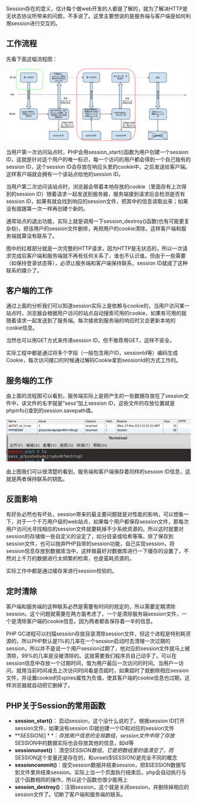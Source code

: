 Session存在的意义，估计每个做web开发的人都是了解的，就为了解决HTTP是无状态协议所带来的问题，不多说了。这里主要想说的是服务端与客户端是如何利用session进行交互的。

## 工作流程

先看下面这幅流程图：

![](https://raw.githubusercontent.com/haxianhe/pic/master/image/20191108194847.png)

当用户第一次访问站点时，PHP会用session_start()函数为用户创建一个session ID，这就是针对这个用户的唯一标识，每一个访问的用户都会得到一个自己独有的session ID，这个session ID会存放在响应头里的cookie中，之后发送给客户端。这样客户端就会拥有一个该站点给他的session ID。

当用户第二次访问该站点时，浏览器会带着本地存放的cookie（里面存有上次得到的session ID）随着请求一起发送到服务器，服务端接到请求后会检测是否有session ID，如果有就会找到响应的session文件，把其中的信息读取出来；如果没有就跟第一次一样再创建个新的。

通常站点的退出功能，实际上就是调用一下session_destroy()函数(也有可能更复杂些)，把该用户的session文件删除，再把用户的cookie清除。这样客户端和服务端就算没有联系了。

图中的红框部分就是一次完整的HTTP请求，因为HTTP是无状态的，所以一次请求完成后客户端和服务端就不再有任何关系了，谁也不认识谁。但由于一些需要（如保持登录状态等），必须让服务端和客户端保持联系，session ID就成了这种联系的媒介了。

## 客户端的工作

通过上面的分析我们可以知道session实际上是依赖与cookie的，当用户访问某一站点时，浏览器会根据用户访问的站点自动搜索可用的cookie，如果有可用的就随着请求一起发送到了服务端。每次接收到服务端的响应时又会更新本地的cookie信息。

当然也可以用GET方式来传递session ID，但不推荐用GET，这样不安全。

实际工程中都是通过将多个字段（一般包含用户ID，sessionId等）编码生成Cookie，每次访问接口的时候通过解码Cookie拿到sessionId的方式工作的。

## 服务端的工作

由上面的流程图可以看到，服务端实际上是把产生的一些数据存放在了session文件中，该文件的名字就是”sess“加上session ID，这些文件的存放位置就是phpinfo()查到的session.savepath值。

![](https://raw.githubusercontent.com/haxianhe/pic/master/image/20191108195320.png)

由上图我们可以很清楚的看到，服务端和客户端保存着同样的session ID信息，这就是两者保持联系的钥匙。

## 反面影响

有好处必然也有坏处，session带来的最主要问题就是对性能的影响，可以想象一下，对于一个千万用户级的web站点，如果每个用户都保存session文件，那每次用户访问光寻找相应的session文件就要耗掉不少系统资源的。所以这时就要对session的存储做一些自定义的设定了，如分目录或哈希等等。除了保存到session文件，也可以抛弃PHP自带的session功能，自己实现session，将session信息存放到数据库当中，这样做最好对数据库进行一下缓存的设置了，不然对上千万的数据进行太频繁的检索，也是蛮耗资源的。

实际工作中都是通过缓存来进行session校验的。

## 定时清除

客户端和服务端的这种联系必然是需要有时间的规定的，所以需要定期清除session。这个问题就需要在两方面考虑了，一个是清除服务端session文件，一个是清除客户端的cookie信息，因为两者都各保存着一半的信息。

PHP GC进程可以扫描session存放目录清除session文件，但这个进程是特别耗资源的，所以PHP默认是1%的几率在一个session启动时去清理一次过期的session，所以并不是说一个用户session过期了，他对应的session文件就马上被清除，99%的几率是没被清除的。这就需要我们程序员自己动手了。可以在session信息中存放一个过期时间，值为用户最后一次访问的时间。当用户一访问，就用当前时间减去上次访问时间看是否超时，如果超时了就删除相应session文件，并设置cookie的Expires属性为负值，使其客户端的cookie信息也过期，这样浏览器就自动把它删掉了。

## PHP关于Session的常用函数

- **session_start()**： 启动session，这个没什么说的了。根据session ID打开session文件，如果没有session ID就创建一个ID和对应的session文件
- **$SESSION[]**：存放用户信息的全局数组，session文件中除了存放$SESSION中的数据实际也会存放其他的信息，如id等
- **sessionunset()**： 清空$SESSION数组，它是把数组里的值清空了，而$SESSION这个变量还是存在的，和unset($SESSION)是完全不同的概念
- **sessioncommit()**：提交session数据并结束session，把$SESSION数据写到文件里并结束session。实际上当一个页面执行结束后，php会自动执行与这个函数相同的操作。所以这个函数也很少能用上
- **session_destroy()**：注销session，这个就是关闭session，并删除掉相应的session文件了。切断了客户端和服务端的联系。
